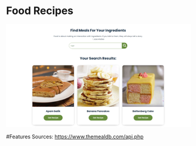 # Food Recipes

[![Screenshot](foodRecipesAPI.png)](https://dyanar.github.io/FoodRecipesAPI/)

#Features
Sources:
https://www.themealdb.com/api.php
